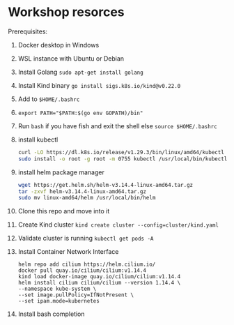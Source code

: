 # Workshop resorces

Prerequisites:
1. Docker desktop in Windows
2. WSL instance with Ubuntu or Debian

1. Install Golang `sudo apt-get install golang`
1. Install Kind binary `go install sigs.k8s.io/kind@v0.22.0`
1. Add to `$HOME/.bashrc`
2.     export PATH="$PATH:$(go env GOPATH)/bin"
3. Run `bash` if you have fish and exit the shell else `source $HOME/.bashrc` 
1. install kubectl 
    ```bash
    curl -LO https://dl.k8s.io/release/v1.29.3/bin/linux/amd64/kubectl
    sudo install -o root -g root -m 0755 kubectl /usr/local/bin/kubectl
    ``` 
1. install helm package manager 
    ```bash
    wget https://get.helm.sh/helm-v3.14.4-linux-amd64.tar.gz
    tar -zxvf helm-v3.14.4-linux-amd64.tar.gz
    sudo mv linux-amd64/helm /usr/local/bin/helm
    ```
1. Clone this repo and move into it
1. Create Kind cluster `kind create cluster --config=cluster/kind.yaml`
1. Validate cluster is running `kubectl get pods -A`
1. Install Container Network Interface 
    ```
    helm repo add cilium https://helm.cilium.io/
    docker pull quay.io/cilium/cilium:v1.14.4
    kind load docker-image quay.io/cilium/cilium:v1.14.4
    helm install cilium cilium/cilium --version 1.14.4 \
   --namespace kube-system \
   --set image.pullPolicy=IfNotPresent \
   --set ipam.mode=kubernetes
    ```


1. Install bash completion
